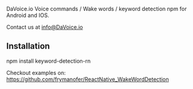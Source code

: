 DaVoice.io Voice commands / Wake words / keyword detection npm for Android and IOS.

Contact us at info@DaVoice.io

## Installation
npm install keyword-detection-rn

Checkout examples on:
https://github.com/frymanofer/ReactNative_WakeWordDetection
